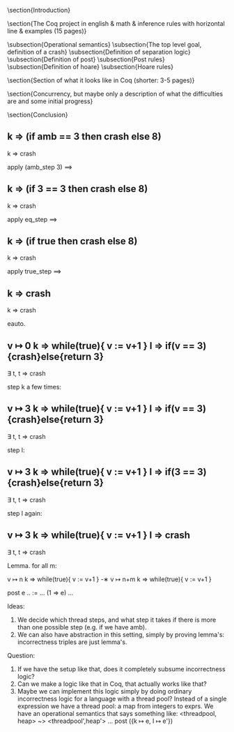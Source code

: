 \section{Introduction}

\section{The Coq project in english \& math \& inference rules with horizontal line \& examples (15 pages)}

\subsection{Operational semantics}
\subsection{The top level goal, definition of a crash}
\subsection{Definition of separation logic}
\subsection{Definition of post}
\subsection{Post rules}
\subsection{Definition of hoare}
\subsection{Hoare rules}

\section{Section of what it looks like in Coq (shorter: 3-5 pages)}

\section{Concurrency, but maybe only a description of what the difficulties are and some initial progress}

\section{Conclusion}


k => (if amb == 3 then crash else 8)
-------------------------------------
k => crash

apply (amb_step 3) ==>

k => (if 3 == 3 then crash else 8)
-------------------------------------
k => crash

apply eq_step ==>

k => (if true then crash else 8)
-------------------------------------
k => crash

apply true_step ==>

k => crash
-------------------------------------
k => crash

eauto.



v ↦ 0
k => while(true){ v := v+1 }
l => if(v == 3){crash}else{return 3}
-------------------------------------
∃ t, t => crash

step k a few times:

v ↦ 3
k => while(true){ v := v+1 }
l => if(v == 3){crash}else{return 3}
-------------------------------------
∃ t, t => crash

step l:

v ↦ 3
k => while(true){ v := v+1 }
l => if(3 == 3){crash}else{return 3}
-------------------------------------
∃ t, t => crash

step l again:

v ↦ 3
k => while(true){ v := v+1 }
l => crash
-------------------------------------
∃ t, t => crash


Lemma. for all m:

v ↦ n
k => while(true){ v := v+1 }
-∗
v ↦ n+m
k => while(true){ v := v+1 }


post e .. := ... (1 => e) ...

Ideas:
1. We decide which thread steps, and what step it takes if there is more than one possible step (e.g. if we have amb).
2. We can also have abstraction in this setting, simply by proving lemma's: incorrectness triples are just lemma's.

Question:
1. If we have the setup like that, does it completely subsume incorrectness logic?
2. Can we make a logic like that in Coq, that actually works like that?
3. Maybe we can implement this logic simply by doing ordinary incorrectness logic for a language with a thread pool?
    Instead of a single expression we have a thread pool: a map from integers to exprs.
    We have an operational semantics that says something like:
    <threadpool, heap> ~> <threadpool',heap'>
    ...
    post ({k ↦ e, l ↦ e'})